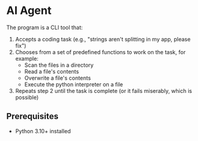 # AI Agent

The program is a CLI tool that:

1.  Accepts a coding task (e.g., "strings aren't splitting in my app, please fix")
2.  Chooses from a set of predefined functions to work on the task, for example:
    -   Scan the files in a directory
    -   Read a file's contents
    -   Overwrite a file's contents
    -   Execute the python interpreter on a file
3.  Repeats step 2 until the task is complete (or it fails miserably, which is possible)

## Prerequisites

-   Python 3.10+ installed
